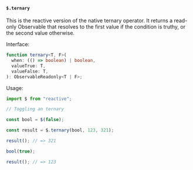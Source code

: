 #### `$.ternary`

This is the reactive version of the native ternary operator. It returns a read-only Observable that resolves to the first value if the condition is truthy, or the second value otherwise.

Interface:

```ts
function ternary<T, F>(
  when: (() => boolean) | boolean,
  valueTrue: T,
  valueFalse: T,
): ObservableReadonly<T | F>;
```

Usage:

```ts
import $ from "reactive";

// Toggling an ternary

const bool = $(false);

const result = $.ternary(bool, 123, 321);

result(); // => 321

bool(true);

result(); // => 123
```